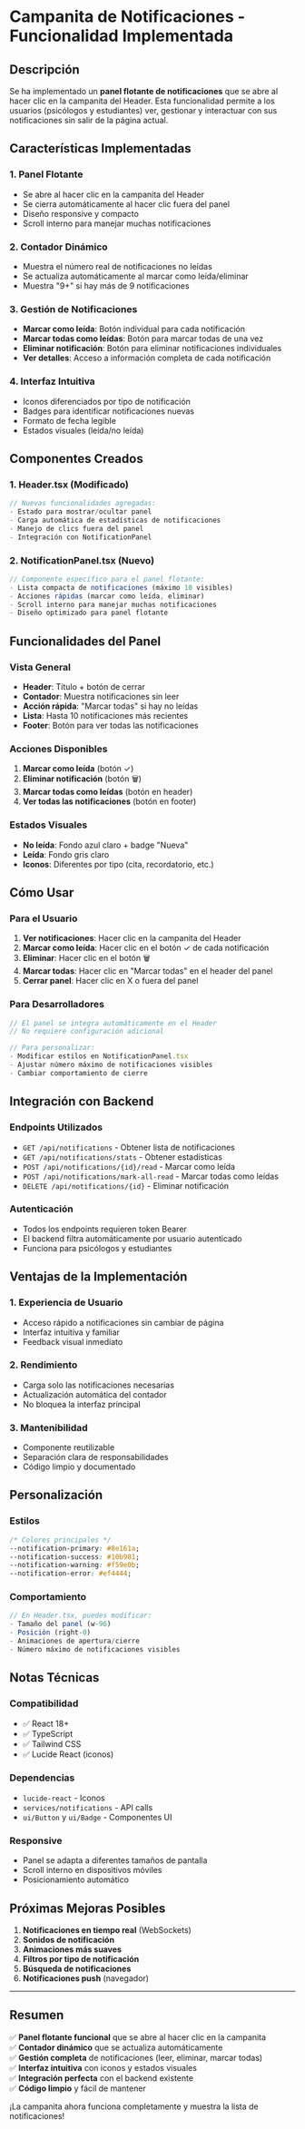 # Campanita de Notificaciones - Funcionalidad Implementada

## Descripción

Se ha implementado un **panel flotante de notificaciones** que se abre al hacer clic en la campanita del Header. Esta funcionalidad permite a los usuarios (psicólogos y estudiantes) ver, gestionar y interactuar con sus notificaciones sin salir de la página actual.

## Características Implementadas

### 1. **Panel Flotante**
- Se abre al hacer clic en la campanita del Header
- Se cierra automáticamente al hacer clic fuera del panel
- Diseño responsive y compacto
- Scroll interno para manejar muchas notificaciones

### 2. **Contador Dinámico**
- Muestra el número real de notificaciones no leídas
- Se actualiza automáticamente al marcar como leída/eliminar
- Muestra "9+" si hay más de 9 notificaciones

### 3. **Gestión de Notificaciones**
- **Marcar como leída**: Botón individual para cada notificación
- **Marcar todas como leídas**: Botón para marcar todas de una vez
- **Eliminar notificación**: Botón para eliminar notificaciones individuales
- **Ver detalles**: Acceso a información completa de cada notificación

### 4. **Interfaz Intuitiva**
- Iconos diferenciados por tipo de notificación
- Badges para identificar notificaciones nuevas
- Formato de fecha legible
- Estados visuales (leída/no leída)

## Componentes Creados

### 1. **Header.tsx** (Modificado)
```typescript
// Nuevas funcionalidades agregadas:
- Estado para mostrar/ocultar panel
- Carga automática de estadísticas de notificaciones
- Manejo de clics fuera del panel
- Integración con NotificationPanel
```

### 2. **NotificationPanel.tsx** (Nuevo)
```typescript
// Componente específico para el panel flotante:
- Lista compacta de notificaciones (máximo 10 visibles)
- Acciones rápidas (marcar como leída, eliminar)
- Scroll interno para manejar muchas notificaciones
- Diseño optimizado para panel flotante
```

## Funcionalidades del Panel

### **Vista General**
- **Header**: Título + botón de cerrar
- **Contador**: Muestra notificaciones sin leer
- **Acción rápida**: "Marcar todas" si hay no leídas
- **Lista**: Hasta 10 notificaciones más recientes
- **Footer**: Botón para ver todas las notificaciones

### **Acciones Disponibles**
1. **Marcar como leída** (botón ✓)
2. **Eliminar notificación** (botón 🗑️)
3. **Marcar todas como leídas** (botón en header)
4. **Ver todas las notificaciones** (botón en footer)

### **Estados Visuales**
- **No leída**: Fondo azul claro + badge "Nueva"
- **Leída**: Fondo gris claro
- **Iconos**: Diferentes por tipo (cita, recordatorio, etc.)

## Cómo Usar

### **Para el Usuario**
1. **Ver notificaciones**: Hacer clic en la campanita del Header
2. **Marcar como leída**: Hacer clic en el botón ✓ de cada notificación
3. **Eliminar**: Hacer clic en el botón 🗑️
4. **Marcar todas**: Hacer clic en "Marcar todas" en el header del panel
5. **Cerrar panel**: Hacer clic en X o fuera del panel

### **Para Desarrolladores**
```typescript
// El panel se integra automáticamente en el Header
// No requiere configuración adicional

// Para personalizar:
- Modificar estilos en NotificationPanel.tsx
- Ajustar número máximo de notificaciones visibles
- Cambiar comportamiento de cierre
```

## Integración con Backend

### **Endpoints Utilizados**
- `GET /api/notifications` - Obtener lista de notificaciones
- `GET /api/notifications/stats` - Obtener estadísticas
- `POST /api/notifications/{id}/read` - Marcar como leída
- `POST /api/notifications/mark-all-read` - Marcar todas como leídas
- `DELETE /api/notifications/{id}` - Eliminar notificación

### **Autenticación**
- Todos los endpoints requieren token Bearer
- El backend filtra automáticamente por usuario autenticado
- Funciona para psicólogos y estudiantes

## Ventajas de la Implementación

### **1. Experiencia de Usuario**
- Acceso rápido a notificaciones sin cambiar de página
- Interfaz intuitiva y familiar
- Feedback visual inmediato

### **2. Rendimiento**
- Carga solo las notificaciones necesarias
- Actualización automática del contador
- No bloquea la interfaz principal

### **3. Mantenibilidad**
- Componente reutilizable
- Separación clara de responsabilidades
- Código limpio y documentado

## Personalización

### **Estilos**
```css
/* Colores principales */
--notification-primary: #8e161a;
--notification-success: #10b981;
--notification-warning: #f59e0b;
--notification-error: #ef4444;
```

### **Comportamiento**
```typescript
// En Header.tsx, puedes modificar:
- Tamaño del panel (w-96)
- Posición (right-0)
- Animaciones de apertura/cierre
- Número máximo de notificaciones visibles
```

## Notas Técnicas

### **Compatibilidad**
- ✅ React 18+
- ✅ TypeScript
- ✅ Tailwind CSS
- ✅ Lucide React (iconos)

### **Dependencias**
- `lucide-react` - Iconos
- `services/notifications` - API calls
- `ui/Button` y `ui/Badge` - Componentes UI

### **Responsive**
- Panel se adapta a diferentes tamaños de pantalla
- Scroll interno en dispositivos móviles
- Posicionamiento automático

## Próximas Mejoras Posibles

1. **Notificaciones en tiempo real** (WebSockets)
2. **Sonidos de notificación**
3. **Animaciones más suaves**
4. **Filtros por tipo de notificación**
5. **Búsqueda de notificaciones**
6. **Notificaciones push** (navegador)

---

## Resumen

✅ **Panel flotante funcional** que se abre al hacer clic en la campanita  
✅ **Contador dinámico** que se actualiza automáticamente  
✅ **Gestión completa** de notificaciones (leer, eliminar, marcar todas)  
✅ **Interfaz intuitiva** con iconos y estados visuales  
✅ **Integración perfecta** con el backend existente  
✅ **Código limpio** y fácil de mantener  

¡La campanita ahora funciona completamente y muestra la lista de notificaciones! 